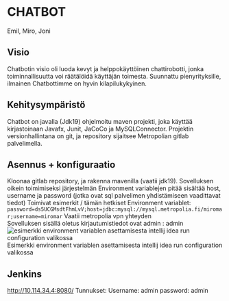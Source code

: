# CHATBOT
Emil, Miro, Joni

## Visio

Chatbotin visio oli luoda kevyt ja helppokäyttöinen chattirobotti, jonka toiminnallisuutta voi räätälöidä käyttäjän toimesta. Suunnattu pienyrityksille, ilmainen Chatbottimme on hyvin kilapilukykyinen.

## Kehitysympäristö

Chatbot on javalla (Jdk19) ohjelmoitu maven projekti, joka käyttää kirjastoinaan Javafx, Junit, JaCoCo ja MySQLConnector. Projektin versionhallintana on git, ja repository sijaitsee Metropolian gitlab palvelimella.

## Asennus + konfiguraatio

Kloonaa gitlab repository, ja rakenna mavenilla (vaatii jdk19). Sovelluksen oikein toimimiseksi järjestelmän
Environment variablejen pitää sisältää host, username ja password (jotka ovat sql palvelimen yhdistämiseen vaadittavat tiedot)
Toimivat esimerkit / tämän hetkiset Environment variablet:  
`password=ds5UCGMsdtFhmLvV;host=jdbc:mysql://mysql.metropolia.fi/miromar;username=miromar`
Vaatii metropolia vpn yhteyden  
Sovelluksen sisällä oletus kirjautumistiedot ovat admin : admin  
![esimerkki environment variablen asettamisesta intellij idea run configuration valikossa](https://i.imgur.com/XPoav1a.png)  
Esimerkki environment variablen asettamisesta intellij idea run configuration valikossa

## Jenkins
http://10.114.34.4:8080/
Tunnukset:
Username: admin
password: admin
